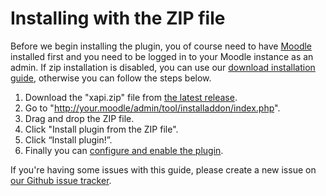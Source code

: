 # Installing with the ZIP file
Before we begin installing the plugin, you of course need to have [Moodle](https://moodle.org/) installed first and you need to be logged in to your Moodle instance as an admin. If zip installation is disabled, you can use our [download installation guide](install-with-download.md), otherwise you can follow the steps below.

1. Download the "xapi.zip" file from [the latest release](https://github.com/xAPI-vle/moodle-logstore_xapi/releases/latest).
1. Go to "http://your.moodle/admin/tool/installaddon/index.php".
1. Drag and drop the ZIP file.
1. Click "Install plugin from the ZIP file".
1. Click “Install plugin!”.
1. Finally you can [configure and enable the plugin](enable-the-plugin.md).

If you're having some issues with this guide, please create a new issue on [our Github issue tracker](https://github.com/xAPI-vle/moodle-logstore_xapi/issues). 
